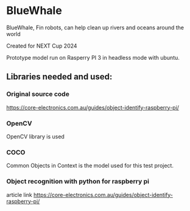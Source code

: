 # BlueWhale
BlueWhale, Fin robots, can help clean up rivers and oceans around the world

Created for NEXT Cup 2024

Prototype model run on Rasperry PI 3 in headless mode with ubuntu.

## Libraries needed and used:
### Original source code
https://core-electronics.com.au/guides/object-identify-raspberry-pi/

### OpenCV
OpenCV library is used

### COCO
Common Objects in Context is the model used for this test project.


### Object recognition with python for raspberry pi
article link
https://core-electronics.com.au/guides/object-identify-raspberry-pi/

